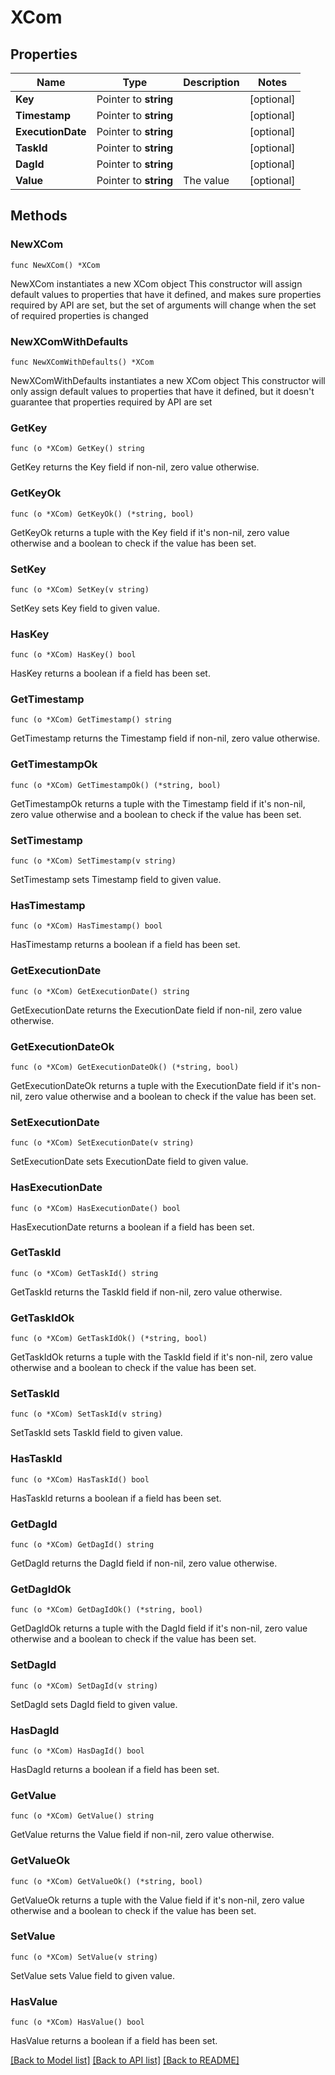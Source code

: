 # XCom

## Properties

Name | Type | Description | Notes
------------ | ------------- | ------------- | -------------
**Key** | Pointer to **string** |  | [optional] 
**Timestamp** | Pointer to **string** |  | [optional] 
**ExecutionDate** | Pointer to **string** |  | [optional] 
**TaskId** | Pointer to **string** |  | [optional] 
**DagId** | Pointer to **string** |  | [optional] 
**Value** | Pointer to **string** | The value | [optional] 

## Methods

### NewXCom

`func NewXCom() *XCom`

NewXCom instantiates a new XCom object
This constructor will assign default values to properties that have it defined,
and makes sure properties required by API are set, but the set of arguments
will change when the set of required properties is changed

### NewXComWithDefaults

`func NewXComWithDefaults() *XCom`

NewXComWithDefaults instantiates a new XCom object
This constructor will only assign default values to properties that have it defined,
but it doesn't guarantee that properties required by API are set

### GetKey

`func (o *XCom) GetKey() string`

GetKey returns the Key field if non-nil, zero value otherwise.

### GetKeyOk

`func (o *XCom) GetKeyOk() (*string, bool)`

GetKeyOk returns a tuple with the Key field if it's non-nil, zero value otherwise
and a boolean to check if the value has been set.

### SetKey

`func (o *XCom) SetKey(v string)`

SetKey sets Key field to given value.

### HasKey

`func (o *XCom) HasKey() bool`

HasKey returns a boolean if a field has been set.

### GetTimestamp

`func (o *XCom) GetTimestamp() string`

GetTimestamp returns the Timestamp field if non-nil, zero value otherwise.

### GetTimestampOk

`func (o *XCom) GetTimestampOk() (*string, bool)`

GetTimestampOk returns a tuple with the Timestamp field if it's non-nil, zero value otherwise
and a boolean to check if the value has been set.

### SetTimestamp

`func (o *XCom) SetTimestamp(v string)`

SetTimestamp sets Timestamp field to given value.

### HasTimestamp

`func (o *XCom) HasTimestamp() bool`

HasTimestamp returns a boolean if a field has been set.

### GetExecutionDate

`func (o *XCom) GetExecutionDate() string`

GetExecutionDate returns the ExecutionDate field if non-nil, zero value otherwise.

### GetExecutionDateOk

`func (o *XCom) GetExecutionDateOk() (*string, bool)`

GetExecutionDateOk returns a tuple with the ExecutionDate field if it's non-nil, zero value otherwise
and a boolean to check if the value has been set.

### SetExecutionDate

`func (o *XCom) SetExecutionDate(v string)`

SetExecutionDate sets ExecutionDate field to given value.

### HasExecutionDate

`func (o *XCom) HasExecutionDate() bool`

HasExecutionDate returns a boolean if a field has been set.

### GetTaskId

`func (o *XCom) GetTaskId() string`

GetTaskId returns the TaskId field if non-nil, zero value otherwise.

### GetTaskIdOk

`func (o *XCom) GetTaskIdOk() (*string, bool)`

GetTaskIdOk returns a tuple with the TaskId field if it's non-nil, zero value otherwise
and a boolean to check if the value has been set.

### SetTaskId

`func (o *XCom) SetTaskId(v string)`

SetTaskId sets TaskId field to given value.

### HasTaskId

`func (o *XCom) HasTaskId() bool`

HasTaskId returns a boolean if a field has been set.

### GetDagId

`func (o *XCom) GetDagId() string`

GetDagId returns the DagId field if non-nil, zero value otherwise.

### GetDagIdOk

`func (o *XCom) GetDagIdOk() (*string, bool)`

GetDagIdOk returns a tuple with the DagId field if it's non-nil, zero value otherwise
and a boolean to check if the value has been set.

### SetDagId

`func (o *XCom) SetDagId(v string)`

SetDagId sets DagId field to given value.

### HasDagId

`func (o *XCom) HasDagId() bool`

HasDagId returns a boolean if a field has been set.

### GetValue

`func (o *XCom) GetValue() string`

GetValue returns the Value field if non-nil, zero value otherwise.

### GetValueOk

`func (o *XCom) GetValueOk() (*string, bool)`

GetValueOk returns a tuple with the Value field if it's non-nil, zero value otherwise
and a boolean to check if the value has been set.

### SetValue

`func (o *XCom) SetValue(v string)`

SetValue sets Value field to given value.

### HasValue

`func (o *XCom) HasValue() bool`

HasValue returns a boolean if a field has been set.


[[Back to Model list]](../README.md#documentation-for-models) [[Back to API list]](../README.md#documentation-for-api-endpoints) [[Back to README]](../README.md)


